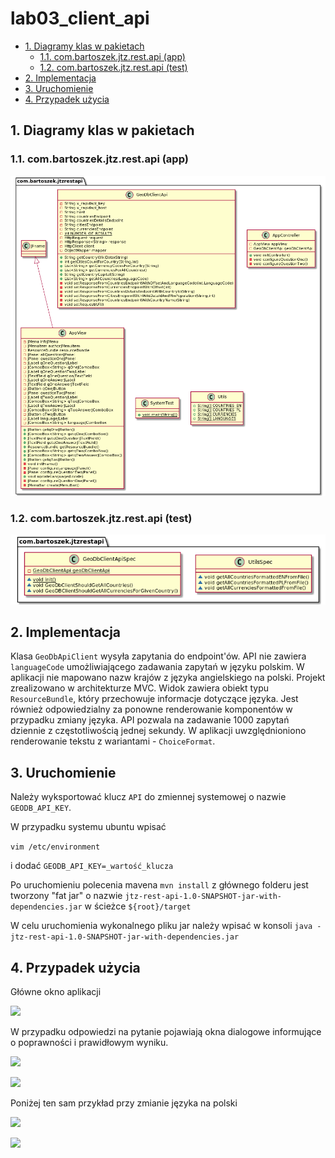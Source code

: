 # lab03_client_api <!-- omit in toc -->

- [1. Diagramy klas w pakietach](#1-diagramy-klas-w-pakietach)
  - [1.1. com.bartoszek.jtz.rest.api (app)](#11-combartoszekjtzrestapi-app)
  - [1.2. com.bartoszek.jtz.rest.api (test)](#12-combartoszekjtzrestapi-test)
- [2. Implementacja](#2-implementacja)
- [3. Uruchomienie](#3-uruchomienie)
- [4. Przypadek użycia](#4-przypadek-użycia)

## 1. Diagramy klas w pakietach

### 1.1. com.bartoszek.jtz.rest.api (app)

![](img/readme/2022-03-30-16-37-36.png)

### 1.2. com.bartoszek.jtz.rest.api (test)

![](img/readme/2022-03-30-16-39-21.png)

## 2. Implementacja

Klasa ```GeoDbApiClient``` wysyła zapytania do endpoint'ów. API nie zawiera ```languageCode``` umożliwiającego zadawania zapytań w języku polskim. W aplikacji nie mapowano nazw krajów z języka angielskiego na polski. Projekt zrealizowano w architekturze MVC. Widok zawiera obiekt typu ```ResourceBundle```, który przechowuje informacje dotyczące języka. Jest również odpowiedzialny za ponowne renderowanie komponentów w przypadku zmiany języka. API pozwala na zadawanie 1000 zapytań dziennie z częstotliwością jednej sekundy. W aplikacji uwzględnioniono renderowanie tekstu z wariantami - ```ChoiceFormat```.

## 3. Uruchomienie

Należy wyksportować klucz ```API``` do zmiennej systemowej o nazwie ```GEODB_API_KEY```.

W przypadku systemu ubuntu wpisać

```vim /etc/environment```

i dodać ```GEODB_API_KEY=_wartość_klucza```

Po uruchomieniu polecenia mavena ```mvn install``` z głównego folderu jest tworzony "fat jar" o nazwie ```jtz-rest-api-1.0-SNAPSHOT-jar-with-dependencies.jar``` w ścieżce ```${root}/target```

W celu uruchomienia wykonalnego pliku jar należy wpisać w konsoli ```java -jtz-rest-api-1.0-SNAPSHOT-jar-with-dependencies.jar```

## 4. Przypadek użycia

Główne okno aplikacji 

![](img/readme/2022-03-30-17-09-14.png)

W przypadku odpowiedzi na pytanie pojawiają okna dialogowe informujące o poprawności i prawidłowym wyniku.

![](img/readme/2022-03-30-17-10-29.png)

![](img/readme/2022-03-30-17-10-59.png)

Poniżej  ten sam przykład przy zmianie języka na polski

![](img/readme/2022-03-30-17-12-02.png)

![](img/readme/2022-03-30-17-12-27.png)